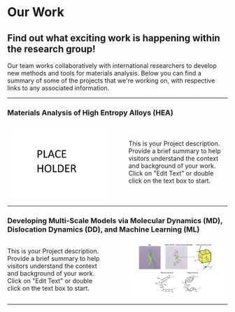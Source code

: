 # Our Work

## Find out what exciting work is happening within the research group!

Our team works collaboratively with international researchers to develop new methods and tools for materials analysis. Below you can find a summary of some of the projects that we're working on, with respective links to any associated information.

---
### Materials Analysis of High Entropy Alloys (HEA)
<div style="display:flex; align-items: center;">
     <div style="flex:1;padding-right:10%;">
          <img src="placeholder.png"/>
     </div>
     <div style="flex:1">
          <p style="margin-bottom">This is your Project description. Provide a brief summary to help visitors understand the context and background of your work. Click on "Edit Text" or double click on the text box to start.</p>
     </div>
</div>

---
### Developing Multi-Scale Models via Molecular Dynamics (MD), Dislocation Dynamics (DD), and Machine Learning (ML)
<div style="display:flex; align-items: center;">
     <div style="flex:1">
          <p style="margin-bottom">This is your Project description. Provide a brief summary to help visitors understand the context and background of your work. Click on "Edit Text" or double click on the text box to start.</p>
     </div> 
     <div style="flex:1;padding-left:10%;">
          <img src="5.30Drafting_v2-1.png"/>
     </div>
</div>

---
